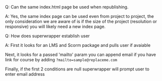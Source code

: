Q: Can the same index.html page be used when republishing.

A: Yes, the same index page can be used even from project to project, the only consideration we are
   aware of is if the size of the project (resolution or responsive) you will likely need a new index page.


Q: How does superwrapper establish user

A: First it looks for an LMS and Scorm package and pulls user if avaiable
  
   Next, it looks for a passed 'mailto' param you can append email if you have link for course by adding 
   ```?mailto=sample@replaceme.com```

   Finally, if the first 2 conditions are null superwrapper will prompt user to enter email address


